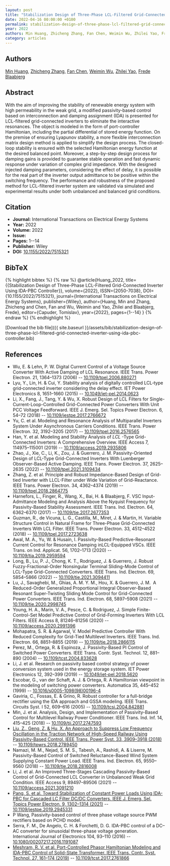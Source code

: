 ```yaml
---
layout: post
title: "Stabilization Design of Three-Phase LCL-Filtered Grid-Connected Inverter Using IDA-PBC Controller"
date: 2022-04-16 00:00:00 +0100
permalink: stabilization-design-of-three-phase-lcl-filtered-grid-connected-inverter-using-ida-pbc-controller
year: 2022
authors: Min Huang, Zhicheng Zhang, Fan Chen, Weimin Wu, Zhilei Yao, Frede Blaabjerg
category: articles
---
```

 
## Authors
[Min Huang](authors/min-huang), [Zhicheng Zhang](authors/zhicheng-zhang), [Fan Chen](authors/fan-chen), [Weimin Wu](authors/weimin-wu), [Zhilei Yao](authors/zhilei-yao), [Frede Blaabjerg](authors/frede-blaabjerg)
 
## Abstract
With the aim of improving the stability of renewable energy system with high permeability in the weak grid, a modified passivity-based control based on interconnection and damping assignment (IDA) is presented for LCL-filtered grid-connected inverters to eliminate the interactive resonances. The object is modeled in the form of port-controller Hamiltonian, including the partial differential of stored energy function. On the premise of ensuring Lyapunov stability, a more flexible interconnection matrix design method is applied to simplify the design process. The closed-loop stability is ensured with the selected Hamiltonian energy function at the desired balanced point. Moreover, a step-by-step design process for damping gains is provided to guarantee stable operation and fast dynamic response under variation of complex grid impedance. With the designed injected damping parameters, considering the effect of delay, it is possible for the real part of the inverter output admittance to be positive within the switching frequency. The performance and robustness of the proposed method for LCL-filtered inverter system are validated via simulated and experimental results under both unbalanced and balanced grid conditions.
 
## Citation
- **Journal:** International Transactions on Electrical Energy Systems
- **Year:** 2022
- **Volume:** 2022
- **Issue:** 
- **Pages:** 1--14
- **Publisher:** Wiley
- **DOI:** [10.1155/2022/7515321](https://doi.org/10.1155/2022/7515321)
 
## BibTeX
{% highlight bibtex %}
{% raw %}
@article{Huang_2022,
  title={{Stabilization Design of Three-Phase LCL-Filtered Grid-Connected Inverter Using IDA-PBC Controller}},
  volume={2022},
  ISSN={2050-7038},
  DOI={10.1155/2022/7515321},
  journal={International Transactions on Electrical Energy Systems},
  publisher={Wiley},
  author={Huang, Min and Zhang, Zhicheng and Chen, Fan and Wu, Weimin and Yao, Zhilei and Blaabjerg, Frede},
  editor={Capuder, Tomislav},
  year={2022},
  pages={1--14}
}
{% endraw %}
{% endhighlight %}
 
[Download the bib file]({{ site.baseurl }}/assets/bib/stabilization-design-of-three-phase-lcl-filtered-grid-connected-inverter-using-ida-pbc-controller.bib)
 
## References
- Wu, E. & Lehn, P. W. Digital Current Control of a Voltage Source Converter With Active Damping of LCL Resonance. IEEE Trans. Power Electron. 21, 1364–1373 (2006) -- [10.1109/tpel.2006.880271](https://doi.org/10.1109/tpel.2006.880271)
- Lyu, Y., Lin, H. & Cui, Y. Stability analysis of digitally controlled LCL‐type grid‐connected inverter considering the delay effect. IET Power Electronics 8, 1651–1660 (2015) -- [10.1049/iet-pel.2014.0623](https://doi.org/10.1049/iet-pel.2014.0623)
- Li, X., Fang, J., Tang, Y. & Wu, X. Robust Design of LCL Filters for Single-Current-Loop-Controlled Grid-Connected Power Converters With Unit PCC Voltage Feedforward. IEEE J. Emerg. Sel. Topics Power Electron. 6, 54–72 (2018) -- [10.1109/jestpe.2017.2766672](https://doi.org/10.1109/jestpe.2017.2766672)
- Yu, C. et al. Modeling and Resonance Analysis of Multiparallel Inverters System Under Asynchronous Carriers Conditions. IEEE Trans. Power Electron. 32, 3192–3205 (2017) -- [10.1109/tpel.2016.2576565](https://doi.org/10.1109/tpel.2016.2576565)
- Han, Y. et al. Modeling and Stability Analysis of $LCL$ -Type Grid-Connected Inverters: A Comprehensive Overview. IEEE Access 7, 114975–115001 (2019) -- [10.1109/access.2019.2935806](https://doi.org/10.1109/access.2019.2935806)
- Zhao, J., Xie, C., Li, K., Zou, J. & Guerrero, J. M. Passivity-Oriented Design of LCL-Type Grid-Connected Inverters With Luenberger Observer-Based Active Damping. IEEE Trans. Power Electron. 37, 2625–2635 (2022) -- [10.1109/tpel.2021.3109434](https://doi.org/10.1109/tpel.2021.3109434)
- Zhang, Z. et al. Principle and Robust Impedance-Based Design of Grid-tied Inverter with LLCL-Filter under Wide Variation of Grid-Reactance. IEEE Trans. Power Electron. 34, 4362–4374 (2019) -- [10.1109/tpel.2018.2864775](https://doi.org/10.1109/tpel.2018.2864775)
- Harnefors, L., Finger, R., Wang, X., Bai, H. & Blaabjerg, F. VSC Input-Admittance Modeling and Analysis Above the Nyquist Frequency for Passivity-Based Stability Assessment. IEEE Trans. Ind. Electron. 64, 6362–6370 (2017) -- [10.1109/tie.2017.2677353](https://doi.org/10.1109/tie.2017.2677353)
- Guzman, R., de Vicuna, L. G., Castilla, M., Miret, J. & Martin, H. Variable Structure Control in Natural Frame for Three-Phase Grid-Connected Inverters With LCL Filter. IEEE Trans. Power Electron. 33, 4512–4522 (2018) -- [10.1109/tpel.2017.2723638](https://doi.org/10.1109/tpel.2017.2723638)
- Awal, M. A., Yu, W. & Husain, I. Passivity-Based Predictive-Resonant Current Control for Resonance Damping inLCL-Equipped VSCs. IEEE Trans. on Ind. Applicat. 56, 1702–1713 (2020) -- [10.1109/tia.2019.2959594](https://doi.org/10.1109/tia.2019.2959594)
- Long, B., Lu, P. J., Chong, K. T., Rodriguez, J. & Guerrero, J. Robust Fuzzy-Fractional-Order Nonsingular Terminal Sliding-Mode Control of LCL-Type Grid-Connected Converters. IEEE Trans. Ind. Electron. 69, 5854–5866 (2022) -- [10.1109/tie.2021.3094411](https://doi.org/10.1109/tie.2021.3094411)
- Lu, J., Savaghebi, M., Ghias, A. M. Y. M., Hou, X. & Guerrero, J. M.  A Reduced-Order Generalized Proportional Integral Observer-Based Resonant Super-Twisting Sliding Mode Control for Grid-Connected Power Converters. IEEE Trans. Ind. Electron. 68, 5897–5908 (2021) -- [10.1109/tie.2020.2998745](https://doi.org/10.1109/tie.2020.2998745)
- Young, H. A., Marin, V. A., Pesce, C. & Rodriguez, J. Simple Finite-Control-Set Model Predictive Control of Grid-Forming Inverters With LCL Filters. IEEE Access 8, 81246–81256 (2020) -- [10.1109/access.2020.2991396](https://doi.org/10.1109/access.2020.2991396)
- Mohapatra, S. R. & Agarwal, V. Model Predictive Controller With Reduced Complexity for Grid-Tied Multilevel Inverters. IEEE Trans. Ind. Electron. 66, 8851–8855 (2019) -- [10.1109/tie.2018.2866115](https://doi.org/10.1109/tie.2018.2866115)
- Perez, M., Ortega, R. & Espinoza, J. Passivity-Based PI Control of Switched Power Converters. IEEE Trans. Contr. Syst. Technol. 12, 881–890 (2004) -- [10.1109/tcst.2004.833628](https://doi.org/10.1109/tcst.2004.833628)
- Li, J. et al. Research on passivity based control strategy of power conversion system used in the energy storage system. IET Power Electronics 12, 392–399 (2019) -- [10.1049/iet-pel.2018.5620](https://doi.org/10.1049/iet-pel.2018.5620)
- Escobar, G., van der Schaft, A. J. & Ortega, R. A Hamiltonian viewpoint in the modeling of switching power converters. Automatica 35, 445–452 (1999) -- [10.1016/s0005-1098(98)00196-4](https://doi.org/10.1016/s0005-1098(98)00196-4)
- Gaviria, C., Fossas, E. & Grino, R. Robust controller for a full-bridge rectifier using the IDA approach and GSSA modeling. IEEE Trans. Circuits Syst. I 52, 609–616 (2005) -- [10.1109/tcsi.2004.842881](https://doi.org/10.1109/tcsi.2004.842881)
- Min, J. et al. Analysis, Design, and Implementation of Passivity-Based Control for Multilevel Railway Power Conditioner. IEEE Trans. Ind. Inf. 14, 415–425 (2018) -- [10.1109/tii.2017.2747593](https://doi.org/10.1109/tii.2017.2747593)
- [Liu, Z., Geng, Z. & Hu, X. An Approach to Suppress Low Frequency Oscillation in the Traction Network of High-Speed Railway Using Passivity-Based Control. IEEE Trans. Power Syst. 33, 3909–3918 (2018)](an-approach-to-suppress-low-frequency-oscillation-in-the-traction-network-of-high-speed-railway-using-passivity-based-control) -- [10.1109/tpwrs.2018.2789450](https://doi.org/10.1109/tpwrs.2018.2789450)
- Namazi, M. M., Nejad, S. M. S., Tabesh, A., Rashidi, A. & Liserre, M. Passivity-Based Control of Switched Reluctance-Based Wind System Supplying Constant Power Load. IEEE Trans. Ind. Electron. 65, 9550–9560 (2018) -- [10.1109/tie.2018.2816008](https://doi.org/10.1109/tie.2018.2816008)
- Li, J. et al. An Improved Three-Stages Cascading Passivity-Based Control of Grid-Connected LCL Converter in Unbalanced Weak Grid Condition. IEEE Access 9, 89497–89506 (2021) -- [10.1109/access.2021.3091210](https://doi.org/10.1109/access.2021.3091210)
- [Pang, S. et al. Toward Stabilization of Constant Power Loads Using IDA-PBC for Cascaded LC Filter DC/DC Converters. IEEE J. Emerg. Sel. Topics Power Electron. 9, 1302–1314 (2021)](toward-stabilization-of-constant-power-loads-using-ida-pbc-for-cascaded-i-lc-i-filter-dc-dc-converters) -- [10.1109/jestpe.2019.2945331](https://doi.org/10.1109/jestpe.2019.2945331)
- P Wang, Passivity-based control of three phase voltage source PWM rectifiers based on PCHD model.
- Serra, F. M., De Angelo, C. H. & Forchetti, D. G. IDA-PBC control of a DC–AC converter for sinusoidal three-phase voltage generation. International Journal of Electronics 104, 93–110 (2016) -- [10.1080/00207217.2016.1191087](https://doi.org/10.1080/00207217.2016.1191087)
- [Meshram, R. V. et al. Port-Controlled Phasor Hamiltonian Modeling and IDA-PBC Control of Solid-State Transformer. IEEE Trans. Contr. Syst. Technol. 27, 161–174 (2019)](port-controlled-phasor-hamiltonian-modeling-and-ida-pbc-control-of-solid-state-transformer) -- [10.1109/tcst.2017.2761866](https://doi.org/10.1109/tcst.2017.2761866)


